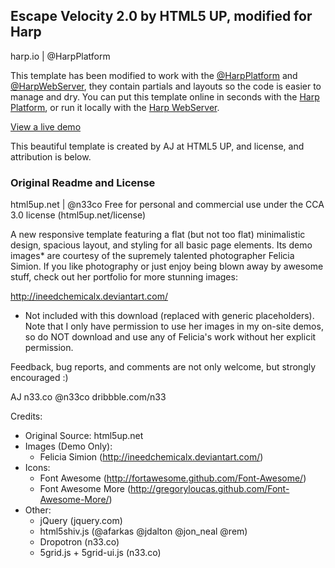 ## Escape Velocity 2.0 by HTML5 UP, modified for Harp
harp.io | @HarpPlatform

This template has been modified to work with the [@HarpPlatform](http://twitter.com/HarpPlatform) and [@HarpWebServer](http://twitter.com/HarpWebServer), they contain partials and layouts so the code is easier to manage and dry. You can put this template online in seconds with the [Harp Platform](https://www.harp.io), or run it locally with the [Harp WebServer](http://harpjs.com).

[View a live demo](http://escape-velocity.harp.io) 

This beautiful template is created by AJ at HTML5 UP, and license, and attribution is below.

### Original Readme and License

html5up.net | @n33co
Free for personal and commercial use under the CCA 3.0 license (html5up.net/license)

A new responsive template featuring a flat (but not too flat) minimalistic design, spacious
layout, and styling for all basic page elements. Its demo images* are courtesy of the supremely
talented photographer Felicia Simion. If you like photography or just enjoy being blown away by
awesome stuff, check out her portfolio for more stunning images:

http://ineedchemicalx.deviantart.com/

* Not included with this download (replaced with generic placeholders). Note that I only
have permission to use her images in my on-site demos, so do NOT download and use any of
Felicia's work without her explicit permission.

Feedback, bug reports, and comments are not only welcome, but strongly encouraged :)

AJ
n33.co @n33co dribbble.com/n33

Credits:
- Original Source: html5up.net
- Images (Demo Only):
	- Felicia Simion (http://ineedchemicalx.deviantart.com/)
- Icons:
	- Font Awesome (http://fortawesome.github.com/Font-Awesome/)
	- Font Awesome More (http://gregoryloucas.github.com/Font-Awesome-More/)
- Other:
	- jQuery (jquery.com)
	- html5shiv.js (@afarkas @jdalton @jon_neal @rem)
	- Dropotron (n33.co)
	- 5grid.js + 5grid-ui.js (n33.co)